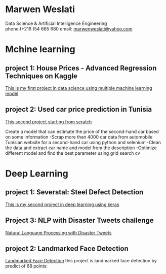 # Marwen Weslati
Data Science & Artificial Intelligence Engineering<br>
phone:(+216 )54 665 680 email: marwenweslati@yahoo.com

# Mchine learning 

## project 1: House Prices - Advanced Regression Techniques on Kaggle 
[This is my first project in data science using multiple machine learning model](https://github.com/Marwen-93/marwen_weslati/blob/main/house-prices-beginner.ipynb)

## project 2: Used car price  prediction in Tunisia
[This second project starting from  scratch](https://github.com/Marwen-93/voiture_occasion)

Create a model that can estimate the price of the second-hand car based on some information -Scrap more than 4000 car data from automobile Tunisian website for a second-hand car using python and selenium -Clean the data and extract car name and model from the description -Optimize different model and find the best parameter using grid search cv




# Deep Learning
## project 1: Severstal: Steel Defect Detection

[This is my second project in deep learning using keras](https://www.kaggle.com/weslatimarwen/keras-model-acc-0-8)

## Project 3: NLP with Disaster Tweets challenge

[Natural Language Processing with Disaster Tweets](https://www.kaggle.com/weslatimarwen/nlp-with-disaster-tweets-challenge)


## project 2: Landmarked Face Detection
[Landmarked Face Detection](https://github.com/Marwen-93/landmarksfaceproject-/blob/main/README.md)
this project is landmarked face detection by predict of 68 points:
